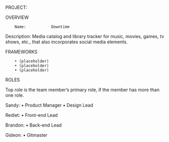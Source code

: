 
PROJECT:

OVERVIEW

		Name:			Downtime
Description:		Media catalog and library tracker for music, movies, games,
				tv shows, etc., that also incorporates social media elements.

FRAMEWORKS

		• (placeholder)
		• (placeholder)
		• (placeholder)

ROLES

Top role is the team member’s primary role, if the member has more than one role.

Sandy:
• Product Manager
• Design Lead

Rediet:
• Front-end Lead

Brandon:
	• Back-end Lead

Gideon:
• Gitmaster


